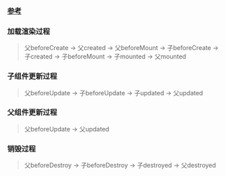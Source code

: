 ### [参考](https://www.cnblogs.com/yuliangbin/p/9348156.html)

### 加载渲染过程

> 父beforeCreate -> 父created -> 父beforeMount -> 子beforeCreate -> 子created -> 子beforeMount -> 子mounted -> 父mounted

### 子组件更新过程

> 父beforeUpdate -> 子beforeUpdate -> 子updated -> 父updated

### 父组件更新过程
> 父beforeUpdate -> 父updated

### 销毁过程
> 父beforeDestroy -> 子beforeDestroy -> 子destroyed -> 父destroyed
